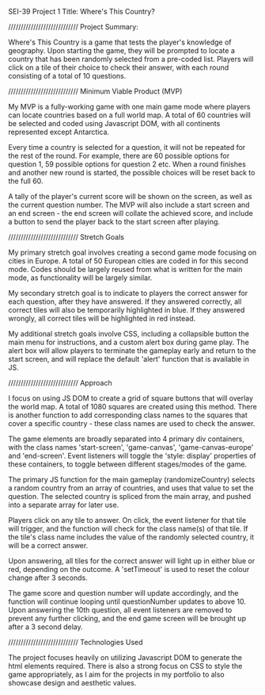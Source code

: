 SEI-39 Project 1
Title: Where's This Country?

////////////////////////////
Project Summary:

Where's This Country is a game that tests the player's knowledge of geography. Upon starting the game, they will be prompted to locate a country that has been randomly selected from a pre-coded list. Players will click on a tile of their choice to check their answer, with each round consisting of a total of 10 questions.

////////////////////////////
Minimum Viable Product (MVP)

My MVP is a fully-working game with one main game mode where players can locate countries based on a full world map. A total of 60 countries will be selected and coded using Javascript DOM, with all continents represented except Antarctica.

Every time a country is selected for a question, it will not be repeated for the rest of the round. For example, there are 60 possible options for question 1, 59 possible options for question 2 etc. When a round finishes and another new round is started, the possible choices will be reset back to the full 60.

A tally of the player's current score will be shown on the screen, as well as the current question number. The MVP will also include a start screen and an end screen - the end screen will collate the achieved score, and include a button to send the player back to the start screen after playing.

////////////////////////////
Stretch Goals

My primary stretch goal involves creating a second game mode focusing on cities in Europe. A total of 50 European cities are coded in for this second mode. Codes should be largely reused from what is written for the main mode, as functionality will be largely similar.

My secondary stretch goal is to indicate to players the correct answer for each question, after they have answered. If they answered correctly, all correct tiles will also be temporarily highlighted in blue. If they answered wrongly, all correct tiles will be highlighted in red instead.

My additional stretch goals involve CSS, including a collapsible button the main menu for instructions, and a custom alert box during game play. The alert box will allow players to terminate the gameplay early and return to the start screen, and will replace the default 'alert' function that is available in JS.

////////////////////////////
Approach

I focus on using JS DOM to create a grid of square buttons that will overlay the world map. A total of 1080 squares are created using this method. There is another function to add corresponding class names to the squares that cover a specific country - these class names are used to check the answer.

The game elements are broadly separated into 4 primary div containers, with the class names 'start-screen', 'game-canvas', 'game-canvas-europe' and 'end-screen'. Event listeners will toggle the 'style: display' properties of these containers, to toggle between different stages/modes of the game.

The primary JS function for the main gameplay (randomizeCountry) selects a random country from an array of countries, and uses that value to set the question. The selected country is spliced from the main array, and pushed into a separate array for later use.

Players click on any tile to answer. On click, the event listener for that tile will trigger, and the function will check for the class name(s) of that tile. If the tile's class name includes the value of the randomly selected country, it will be a correct answer.

Upon answering, all tiles for the correct answer will light up in either blue or red, depending on the outcome. A 'setTimeout' is used to reset the colour change after 3 seconds.

The game score and question number will update accordingly, and the function will continue looping until questionNumber updates to above 10. Upon answering the 10th question, all event listeners are removed to prevent any further clicking, and the end game screen will be brought up after a 3 second delay.

////////////////////////////
Technologies Used

The project focuses heavily on utilizing Javascript DOM to generate the html elements required. There is also a strong focus on CSS to style the game appropriately, as I aim for the projects in my portfolio to also showcase design and aesthetic values.

